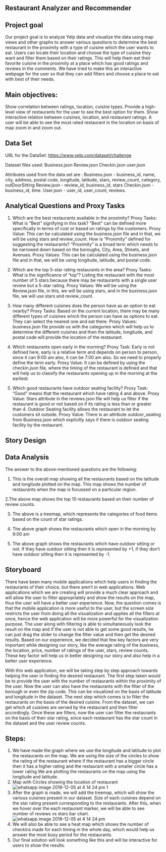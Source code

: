 ## Restaurant Analyzer and Recommender

## Project goal
Our project goal is to analyze Yelp data and visualize the data using map views and other graphs to answer various questions to determine the best restaurant in the proximity with a type of cuisine which the user wants to eat. Users can locate their location and choose the type of cuisine they want and filter them based on their ratings. This will help them eat their favorite cuisine in the proximity at a place which has good ratings and reviews in the comments. We have tried to make this an interactive webpage for the user so that they can add filters and choose a place to eat with best of their needs.

## Main objectives:

Show correlation between ratings, location, cuisine types.
Provide a high-level view of restaurants for the user to see the best option for them. 
Show interactive relation between cuisines, location, and restaurant ratings.
A user will be able to see the most rated restaurant in the location on basis of map zoom in and zoom out.

## Data Set

URL for the DataSet: https://www.yelp.com/dataset/challenge

Dataset files used:
Business.json
Review.json 
Checkin.json
user.json

Attributes used from the data set are :
Business.json - business_id, name, city, address, postal code, longitude, latitude, stars, review_count, category, outDoorSitting
Review.json - review_id, business_id, stars 
Checkin.json - business_id, time.
User.json - user_id, user_count, reviews.

## Analytical Questions and Proxy Tasks
	
1. Which are the best restaurants available in the proximity?
Proxy Tasks: 
What is “Best” signifying in this task? ”Best” can be defined more specifically in terms of cost or based on ratings by the customers. 
Proxy Value: 
This can be calculated using the business.json file and in that, we will be using stars and review_count.
How is “Proximity” defined for suggesting the restaurants? “Proximity” is a broad term which needs to be narrowed down based on the boroughs, City, Area, Streets, and Avenues.
Proxy Values: 
This can be calculated using the business.json file and in that, we will be 
using longitude, latitude, and postal code.


2. Which are the top 5-star rating restaurants in the area? 
Proxy Tasks: 
What is the significance of “top”? Listing the restaurant with the most number of 5 stars because there may be restaurants with a single user review but a 5-star rating.
Proxy Values: 
We will be using the Review.json file, in this, we will be using stars, and in the business.json file, we will use stars and review_count.


3. How many different cuisines does the person have as an option to eat nearby?
Proxy Tasks:
Based on the current location, there may be many different types of cuisines which the person can have as options to eat. They can select the nearest one and eat there.
Proxy Values: 
business.json file provide us with the categories which will help us to determine the different cuisines and then the latitude, longitude, and postal code will provide the location of the restaurant.


4. Which restaurants open early in the morning?
Proxy Task: 
Early is not defined here, early is a relative term and depends on person to person, since it can 9:00 am also, it can be 7:00 am also. So we need to properly define the term early.
Proxy Value: 
It can be defined by using the checkin.json file, where the timing of the restaurant is defined and that will help us to classify the restaurants opening up in the morning at the earliest.


5. Which good restaurants have outdoor seating facility?
Proxy Task: 
“Good” means that the restaurant which have rating 4 and above.
Proxy Value: 
Stars attribute in the reviews.json file will help us filter if the restaurant is good or not based on if its rating is less than or greater than 4.
Outdoor Seating facility allows the restaurant to let the customers sit outside.
Proxy Value: 
There is an attribute outdoor_seating from Business.json which explicitly says if there is outdoor seating facility by the restaurant.

## Story Design
## Data Analysis
The answer to the above-mentioned questions are the following:

1. This is the overall map showing all the restaurants based on the latitude and longitude plotted on the map. This map shows the number of restaurants when the map is focussed on a particular region.

2.The above map shows the top 10 restaurants based on their number of review counts. 

3. The above is a treemap, which represents the categories of food items based on the count of star ratings.

4. The above graph shows the restaurants which open in the morning by 9:00 am

5. The above graph shows the restaurants which have outdoor sitting or not. If they have outdoor sitting then it is represented by +1, if they don’t have outdoor sitting then it is represented by -1.

## Storyboard
There have been many mobile applications which help users in finding the restaurants of their choice, but there aren’t in web applications. Web applications which we are creating will provide a much clear approach and will allow the user to filter appropriately and show the results on the map, thus the user will have a better user experience. Now, the question comes is that the mobile application is more useful to the user, but the screen size restricts the user from doing all the visualization and applies all the filters at once, hence the web application will be more powerful for the visualization purpose. The user along with filtering is able to simultaneously look the result on the map and if the user is not able to get some good results, he can just drag the slider to change the filter value and then get the desired results. Based on our experience, we decided that few key factors are very important while designing our story, like the average rating of the business, the location, price, number of ratings of the user, stars, review counts. These key factor will help us in better designing our story and also help in a better user experience. 

With this web application, we will be taking step by step approach towards helping the user in finding the desired restaurant. The first step taken would be to provide the user with the number of restaurants within the proximity of the user. Now the user can also have the restaurants with the filter of the borough or even the zip code. This can be visualized on the basis of latitude and longitude in the dataset. The next step which comes is to filter the restaurants on the basis of the desired cuisine. From the dataset, we can get which all cuisines are served by the restaurant and then filter accordingly. Once these are filters, now the user can filter the restaurants on the basis of their star rating, since each restaurant has the star count in the dataset and the user review counts. 

## Steps:

1. We have made the graph where we use the longitude and latitude to plot the restaurants on the map. We are using the size of the circles to show the rating of the restaurant where if the restaurant has a bigger circle then it has a higher rating and the restaurant with a smaller circle has a lower rating.We are plotting the restaurants on the map using the longitude and latitude.
2. Map with Circles showing the location of restaurant
![whatsapp image 2018-12-05 at 4 14 24 pm 1](https://user-images.githubusercontent.com/32939619/49546010-45dde200-f8ad-11e8-93ee-a151f49ed688.jpeg)
3. After the graph is made, we will add the treemap, which will show the various cuisines present in our dataset. Size of each cuisines depend on the star rating present corresponding to the restaurants. After this, when we hover over the each restaurant marker, we will be able to see number of reviews vs stars bar chart.
![whatsapp image 2018-12-05 at 4 14 24 pm](https://user-images.githubusercontent.com/32939619/49546011-45dde200-f8ad-11e8-88e3-bed24684b1fe.jpeg)
4. We will also be able to see a heat map which shows the number of checkins made for each timing in the whole day, which would help us answer the most busy period for the restaurants.
5. Our final solution will look something like this and will be interactive for users to show the results.

